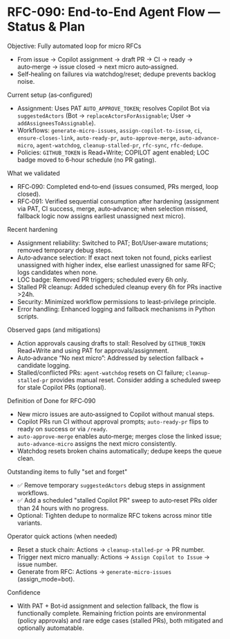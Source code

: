 # RFC-090: End-to-End Agent Flow — Status & Plan

Objective: Fully automated loop for micro RFCs
- From issue → Copilot assignment → draft PR → CI → ready → auto‑merge → issue closed → next micro auto‑assigned.
- Self‑healing on failures via watchdog/reset; dedupe prevents backlog noise.

Current setup (as‑configured)
- Assignment: Uses PAT `AUTO_APPROVE_TOKEN`; resolves Copilot Bot via `suggestedActors` (Bot → `replaceActorsForAssignable`; User → `addAssigneesToAssignable`).
- Workflows: `generate-micro-issues`, `assign-copilot-to-issue`, `ci`, `ensure-closes-link`, `auto-ready-pr`, `auto-approve-merge`, `auto-advance-micro`, `agent-watchdog`, `cleanup-stalled-pr`, `rfc-sync`, `rfc-dedupe`.
- Policies: `GITHUB_TOKEN` is Read+Write; COPILOT agent enabled; LOC badge moved to 6‑hour schedule (no PR gating).

What we validated
- RFC‑090: Completed end‑to‑end (issues consumed, PRs merged, loop closed).
- RFC‑091: Verified sequential consumption after hardening (assignment via PAT, CI success, merge, auto‑advance; when selection missed, fallback logic now assigns earliest unassigned next micro).

Recent hardening
- Assignment reliability: Switched to PAT; Bot/User‑aware mutations; removed temporary debug steps.
- Auto‑advance selection: If exact next token not found, picks earliest unassigned with higher index, else earliest unassigned for same RFC; logs candidates when none.
- LOC badge: Removed PR triggers; scheduled every 6h only.
- Stalled PR cleanup: Added scheduled cleanup every 6h for PRs inactive >24h.
- Security: Minimized workflow permissions to least-privilege principle.
- Error handling: Enhanced logging and fallback mechanisms in Python scripts.

Observed gaps (and mitigations)
- Action approvals causing drafts to stall: Resolved by `GITHUB_TOKEN` Read+Write and using PAT for approvals/assignment.
- Auto‑advance “No next micro”: Addressed by selection fallback + candidate logging.
- Stalled/conflicted PRs: `agent-watchdog` resets on CI failure; `cleanup-stalled-pr` provides manual reset. Consider adding a scheduled sweep for stale Copilot PRs (optional).

Definition of Done for RFC‑090
- New micro issues are auto‑assigned to Copilot without manual steps.
- Copilot PRs run CI without approval prompts; `auto-ready-pr` flips to ready on success or via `/ready`.
- `auto-approve-merge` enables auto‑merge; merges close the linked issue; `auto-advance-micro` assigns the next micro consistently.
- Watchdog resets broken chains automatically; dedupe keeps the queue clean.

Outstanding items to fully "set and forget"
- ✅ Remove temporary `suggestedActors` debug steps in assignment workflows.
- ✅ Add a scheduled "stalled Copilot PR" sweep to auto‑reset PRs older than 24 hours with no progress.
- Optional: Tighten dedupe to normalize RFC tokens across minor title variants.

Operator quick actions (when needed)
- Reset a stuck chain: Actions → `cleanup-stalled-pr` → PR number.
- Trigger next micro manually: Actions → `Assign Copilot to Issue` → issue number.
- Generate from RFC: Actions → `generate-micro-issues` (assign_mode=bot).

Confidence
- With PAT + Bot‑id assignment and selection fallback, the flow is functionally complete. Remaining friction points are environmental (policy approvals) and rare edge cases (stalled PRs), both mitigated and optionally automatable.
